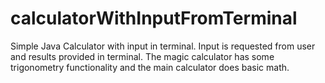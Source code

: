 # calculatorWithInputFromTerminal
Simple Java Calculator with input in terminal. Input is requested from user and results provided in terminal. The magic  calculator has some trigonometry functionality and the main calculator does basic math.
